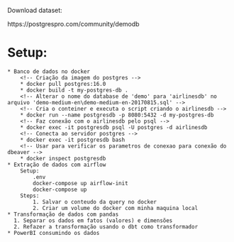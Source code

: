 Download dataset:
<link> https://postgrespro.com/community/demodb

# Setup:
    * Banco de dados no docker
        <!-- Criação da imagem do postgres -->
        * docker pull postgres:16.0
        * docker build -t my-postgres-db .
        <!-- Alterar o nome do database de 'demo' para 'airlinesdb' no arquivo 'demo-medium-en\demo-medium-en-20170815.sql' -->
        <!-- Cria o conteiner e executa o script criando o airlinesdb -->
        * docker run --name postgresdb -p 8080:5432 -d my-postgres-db
        <!-- Faz conexão com o airlinesdb pelo psql -->
        * docker exec -it postgresdb psql -U postgres -d airlinesdb
        <!-- Conecta ao servidor postgres -->
        * docker exec -it postgresdb bash
        <!-- Usar para verificar os parametros de conexao para conexão do dbeaver -->
        * docker inspect postgresdb
    * Extração de dados com airflow
        Setup:            
            .env
            docker-compose up airflow-init
            docker-compose up
        Steps:
            1. Salvar o conteudo da query no docker
            2. Criar um volume do docker com minha maquina local            
    * Transformação de dados com pandas
      1. Separar os dados em fatos (valores) e dimensões 
      2. Refazer a transformação usando o dbt como transformador
    * PowerBI consumindo os dados
